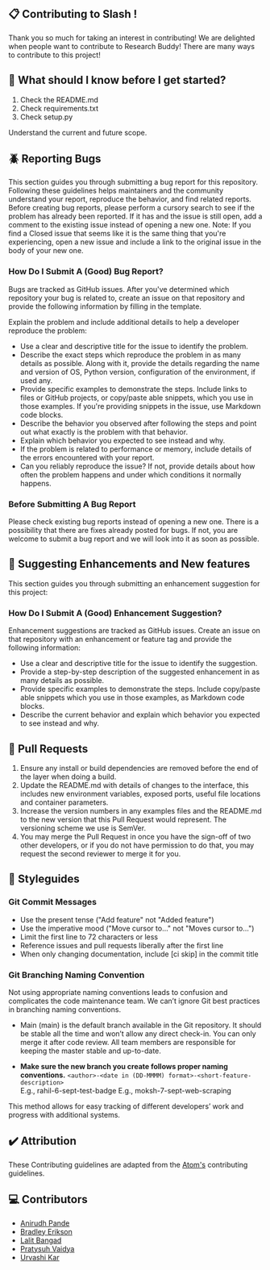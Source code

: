 ## 📋 Contributing to Slash !

Thank you so much for taking an interest in contributing! We are delighted when people want to contribute to Research Buddy! There are many ways to contribute to this project!

## 🤔 What should I know before I get started?

1. Check the README.md
2. Check requirements.txt
3. Check setup.py

Understand the current and future scope.

## 🪲 Reporting Bugs
This section guides you through submitting a bug report for this repository. Following these guidelines helps maintainers and the community understand your report, reproduce the behavior, and find related reports. Before creating bug reports, please perform a cursory search to see if the problem has already been reported. If it has and the issue is still open, add a comment to the existing issue instead of opening a new one. Note: If you find a Closed issue that seems like it is the same thing that you're experiencing, open a new issue and include a link to the original issue in the body of your new one.

### How Do I Submit A (Good) Bug Report?

Bugs are tracked as GitHub issues. After you've determined which repository your bug is related to, create an issue on that repository and provide the following information by filling in the template.

Explain the problem and include additional details to help a developer reproduce the problem:
*	Use a clear and descriptive title for the issue to identify the problem.
*	Describe the exact steps which reproduce the problem in as many details as possible. Along with it, provide the details regarding the name and version of OS, Python version, configuration of the environment, if used any.
*	Provide specific examples to demonstrate the steps. Include links to files or GitHub projects, or copy/paste able snippets, which you use in those examples. If you're providing snippets in the issue, use Markdown code blocks.
*	Describe the behavior you observed after following the steps and point out what exactly is the problem with that behavior.
*	Explain which behavior you expected to see instead and why.
*	If the problem is related to performance or memory, include details of the errors encountered with your report.
*	Can you reliably reproduce the issue? If not, provide details about how often the problem happens and under which conditions it normally happens.

### Before Submitting A Bug Report

Please check existing bug reports instead of opening a new one. There is a possibility that there are fixes already posted for bugs. If not, you are welcome to submit a bug report and we will look into it as soon as possible.

## 📝 Suggesting Enhancements and New features

This section guides you through submitting an enhancement suggestion for this project:

### How Do I Submit A (Good) Enhancement Suggestion?

Enhancement suggestions are tracked as GitHub issues. Create an issue on that repository with an enhancement or feature tag and provide the following information:
*	Use a clear and descriptive title for the issue to identify the suggestion.
*	Provide a step-by-step description of the suggested enhancement in as many details as possible.
*	Provide specific examples to demonstrate the steps. Include copy/paste able snippets which you use in those examples, as Markdown code blocks.
*	Describe the current behavior and explain which behavior you expected to see instead and why.

## 🙇 Pull Requests
1. Ensure any install or build dependencies are removed before the end of the layer when doing a build.
2. Update the README.md with details of changes to the interface, this includes new environment variables, exposed ports, useful file locations and container parameters.
3. Increase the version numbers in any examples files and the README.md to the new version that this Pull Request would represent. The versioning scheme we use is SemVer.
4. You may merge the Pull Request in once you have the sign-off of two other developers, or if you do not have permission to do that, you may request the second reviewer to merge it for you.

## 👒 Styleguides

### Git Commit Messages
*	Use the present tense ("Add feature" not "Added feature")
*	Use the imperative mood ("Move cursor to..." not "Moves cursor to...")
*	Limit the first line to 72 characters or less
*	Reference issues and pull requests liberally after the first line
*	When only changing documentation, include [ci skip] in the commit title

### Git Branching Naming Convention
Not using appropriate naming conventions leads to confusion and complicates the code maintenance team. We can’t ignore Git best practices in branching naming conventions.

- Main (main) is the default branch available in the Git repository. It should be stable all the time and won’t allow any direct check-in. You can only merge it after code review. All team members are responsible for keeping the master stable and up-to-date.

- <b>Make sure the new branch you create follows proper naming conventions.</b>
```<author>-<date in (DD-MMMM) format>-<short-feature-description>```
<br> E.g., rahil-6-sept-test-badge
E.g., moksh-7-sept-web-scraping

This method allows for easy tracking of different developers’ work and progress with additional systems.

## ✔️ Attribution
These Contributing guidelines are adapted from the [Atom's](https://github.com/atom/atom/blob/master/CONTRIBUTING.md) contributing guidelines.

## 💻 Contributors

* [Anirudh Pande](https://github.com/apande95)
* [Bradley Erikson](https://github.com/bradley-erickson)
* [Lalit Bangad](https://github.com/lalit10)
* [Pratysuh Vaidya](https://github.com/Pratyush1184)
* [Urvashi Kar](https://github.com/Urvashi74)
